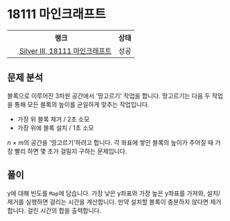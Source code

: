# 18111 마인크래프트



<table>
  <tr>
    <th>랭크</th>
    <th>상태</th>
  </tr>
  <tr>
    <td>
      <a href="http://noj.am/18111">
        <img src="https://static.solved.ac/tier_small/8.svg" height="16px"/>
        Silver III, 18111 마인크래프트
      </a>
    </td>
    <td>
      성공
    </td>
  </tr>
</table>



## 문제 분석

블록으로 이루어진 3차원 공간에서 '땅고르기' 작업을 합니다.
땅고르기는 다음 두 작업을 통해 모든 블록의 높이를 균일하게 맞추는 작업입니다.

- 가장 위 블록 제거 / 2초 소모
- 가장 위에 블록 설치 / 1초 소모

<i class="variable">n</i> × <i class="variable">m</i>의 공간을 '땅고르기'하려고 합니다.
각 좌표에 쌓인 블록의 높이가 주어질 때 가장 빨리 하면 몇 초가 걸릴지 구하는 문제입니다.

## 풀이

y에 대해 빈도를 `Map`에 담습니다.
가장 낮은 y좌표와 가장 높은 y좌표를 가져와,
설치/제거를 실행하면 걸리는 시간을 계산합니다.
만약 설치할 블록이 충분하지 않다면 제거합니다.
걸린 시간의 합을 출력합니다.
